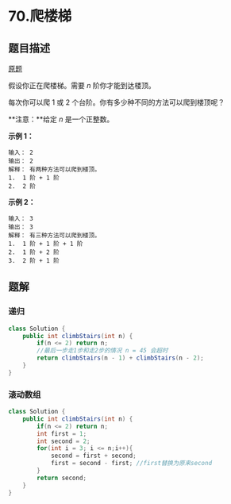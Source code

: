# 70.爬楼梯

## 题目描述

[原题](https://leetcode-cn.com/problems/climbing-stairs/)

假设你正在爬楼梯。需要 _n_ 阶你才能到达楼顶。

每次你可以爬 1 或 2 个台阶。你有多少种不同的方法可以爬到楼顶呢？

**注意：**给定 _n_ 是一个正整数。

**示例 1：**

```text
输入： 2
输出： 2
解释： 有两种方法可以爬到楼顶。
1.  1 阶 + 1 阶
2.  2 阶
```

**示例 2：**

```text
输入： 3
输出： 3
解释： 有三种方法可以爬到楼顶。
1.  1 阶 + 1 阶 + 1 阶
2.  1 阶 + 2 阶
3.  2 阶 + 1 阶
```

## 题解

### 递归

```java
class Solution {
    public int climbStairs(int n) {
        if(n <= 2) return n;
        //最后一步走1步和走2步的情况 n = 45 会超时
        return climbStairs(n - 1) + climbStairs(n - 2);
    }
}
```

### 滚动数组

```java
class Solution {
    public int climbStairs(int n) {
        if(n <= 2) return n;
        int first = 1;
        int second = 2;
        for(int i = 3; i <= n;i++){
            second = first + second; 
            first = second - first; //first替换为原来second
        }
        return second;
    }
}
```

